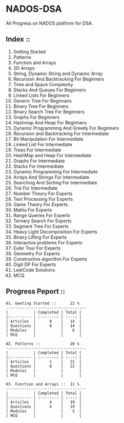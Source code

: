 # NADOS-DSA
All Progress on NADOS platform for DSA.


Index ::
--------------------------------------------------------------------------------------------------------------------------------------------
1.    Getting Started                                   
2.    Patterns
3.    Function and Arrays
4.    2D Arrays
5.    String, Dynamic String and Dynamic Array
6.    Recursion And Backtracking For Beginners
7.    Time and Space Complexity
8.    Stacks And Queues For Beginners
9.    Linked Lists For Beginners
10.   Generic Tree For Beginners
11.   Binary Tree For Beginners
12.   Binary Search Tree For Beginners
13.   Graphs For Beginners
14.   Hashmap And Heap For Beginners
15.   Dynamic Programming And Greedy For Beginners
16.   Recursion and Backtracking For Intermediate
17.   Bit Manipulation For Intermediate
18.   Linked List For Intermediate
19.   Trees For Intermediate
20.   HashMap and Heap For Intermediate
21.   Graphs For Intermediate
22.   Stacks For Intermediate
23.   Dynamic Programming For Intermediate
24.   Arrays And Strings For Intermediate
25.   Searching And Sorting For Intermediate
26.   Trie For Intermediate
27.   Number Theory For Experts
28.   Text Processing For Experts
29.   Game Theory For Experts
30.   Maths For Experts
31.   Range Queries For Experts
32.   Ternary Search For Experts
33.   Segment Tree For Experts
34.   Heavy Light Decomposition For Experts
35.   Binary Lifting For Experts
36.   Interactive problems For Experts
37.   Euler Tour For Experts
38.   Geometry For Experts
39.   Constructive algorithm For Experts
40.   Digit DP For Experts
41.   LeetCode Solutions
42.   MCQ


Progress Peport ::
--------------------------------------------------------------------------------------------------------------------------------------------

~~~
01. Geeting Started ::      22 %
-----------------------------------
|           | Completed | Total |
|:--------- | :-------: | :---: |
| Articles  |      8    |   14  |
| Questions |      8    |   14  |
| Modules   |           |    6  |
| MCQ       |           |       |
~~~

~~~
02. Patterns ::             20 %
-----------------------------------
|           | Completed | Total |
|:--------- | :-------: | :---: |
| Articles  |      1    |   22  |
| Questions |      8    |   22  |
| Modules   |           |       |
| MCQ       |           |       |
~~~

~~~
03. Function and Arrays ::  11 %
-----------------------------------
|           | Completed | Total |
|:--------- | :-------: | :---: |
| Articles  |      4    |   19  |
| Questions |      4    |   19  |
| Modules   |           |    5  |
| MCQ       |           |       |
~~~
